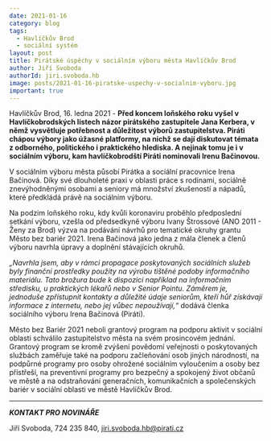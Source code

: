 ```yaml
---
date: 2021-01-16
category: blog
tags:
  - Havlíčkův Brod
  - sociální systém
layout: post
title: Pirátské úspěchy v sociálním výboru města Havlíčkův Brod
author: Jiří Svoboda
authorId: jiri.svoboda.hb
image: posts/2021-01-16-piratske-uspechy-v-socialnim-vyboru.jpg
important: true
---
```


Havlíčkův Brod, 16. ledna 2021 - **Před koncem loňského roku vyšel v Havlíčkobrodských listech názor pirátského zastupitele Jana Kerbera, v němž vysvětluje potřebnost a důležitost výborů zastupitelstva. Piráti chápou výbory jako úžasné platformy, na nichž se dají diskutovat témata z odborného, politického i praktického hlediska. A nejinak tomu je i v sociálním výboru, kam havlíčkobrodští Piráti nominovali Irenu Bačinovou.**

V sociálním výboru města působí Pirátka a sociální pracovnice Irena Bačinová. Díky své dlouholeté praxi v oblasti práce s rodinami, sociálně znevýhodněnými osobami a seniory má množství zkušeností a nápadů, které předkládá právě na sociálním výboru. 

Na podzim loňského roku, kdy kvůli koronaviru proběhlo předposlední setkání výboru, vzešla od předsedkyně výboru Ivany Štrossové (ANO 2011 - Ženy za Brod) výzva na podávání návrhů pro tematické okruhy grantu Město bez bariér 2021. Irena Bačinová jako jedna z mála členek a členů výboru navrhla úpravy a doplnění stávajících okruhů.

*„Navrhla jsem, aby v rámci propagace poskytovaných sociálních služeb byly finanční prostředky použity na výrobu tištěné podoby informačního materiálu. Tato brožura bude k dispozici například na informačním středisku, u praktických lékařů nebo v Senior Pointu. Záměrem je, jednoduše zpřístupnit kontakty a důležité údaje seniorům, kteří hůř získávají informace z internetu, nebo jej vůbec nepoužívají,“* dodává členka sociálního výboru Irena Bačinová (Piráti).

Město bez Bariér 2021 neboli grantový program na podporu aktivit v sociální oblasti schválilo zastupitelstvo města na svém prosincovém jednání. Grantový program se kromě zvýšení povědomí veřejnosti o poskytovaných službách zaměřuje také na podporu začleňování osob jiných národností, na podpůrné programy pro osoby ohrožené sociálním vyloučením a osoby bez přístřeší, na preventivní programy pro bezpečný a spokojený život občanů ve městě a na odstraňování generačních, komunikačních a společenských bariér v sociální oblasti ve městě Havlíčkův Brod.

---

***KONTAKT PRO NOVINÁŘE*** 

Jiří Svoboda, 724 235 840, <jiri.svoboda.hb@pirati.cz>
